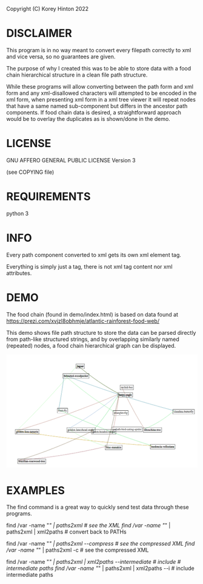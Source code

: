 
Copyright (C) Korey Hinton 2022


# DISCLAIMER

This program is in no way meant to convert every filepath correctly to xml and vice versa, so no guarantees are given.

The purpose of why I created this was to be able to store data with a food
chain hierarchical structure in a clean file path structure.

While these programs will allow converting between the path
form and xml form and any xml-disallowed characters will attempted to be
encoded in the xml form, when presenting xml form in a xml tree
viewer it will repeat nodes that have a same named sub-component but differs
in the ancestor path components. If food chain data is desired, a
straightforward approach would be to overlay the duplicates as is shown/done in
the demo.

# LICENSE

GNU AFFERO GENERAL PUBLIC LICENSE Version 3

(see COPYING file)

# REQUIREMENTS

python 3

# INFO

Every path component converted to xml gets its own xml element tag.

Everything is simply just a tag, there is not xml tag content nor xml
attributes.

# DEMO

The food chain (found in demo/index.html) is based on data found at
https://prezi.com/xvjzl8obhmje/atlantic-rainforest-food-web/

This demo shows file path structure to store the data can be parsed directly
from path-like structured strings, and by overlapping similarly named
(repeated) nodes, a food chain hierarchical graph can be displayed.

![](demo/demo.png?raw=true) 

# EXAMPLES

The find command is a great way to quickly send test data through these
programs.

find /var -name "*" | paths2xml  # see the XML
find /var -name "*" | paths2xml | xml2paths  # convert back to PATHs

find /var -name "*" | paths2xml --compress  # see the compressed XML
find /var -name "*" | paths2xml -c  # see the compressed XML

find /var -name "*" | paths2xml | xml2paths --intermediate  # include
                                                            # intermediate paths
find /var -name "*" | paths2xml | xml2paths --i  # include intermediate paths
